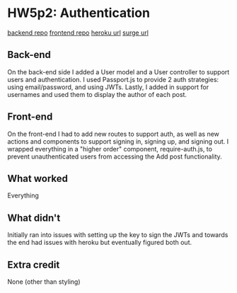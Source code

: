 # HW5p2: Authentication
[backend repo](https://github.com/codavis18/hw5p1-blogserver/tree/part2)
[frontend repo](https://github.com/codavis18/hw4-redux-blog/tree/with-auth)
[heroku url](https://hw5-part2.herokuapp.com/api)
[surge url](http://myblog-with-auth.surge.sh/)

## Back-end
On the back-end side I added a User model and a User controller to support users and authentication. I used Passport.js to provide 2 auth strategies: using email/password, and using JWTs. Lastly, I added in support for usernames and used them to display the author of each post.
## Front-end
On the front-end I had to add new routes to support auth, as well as new actions and components to support signing in, signing up, and signing out. I wrapped everything in a "higher order" component, require-auth.js, to prevent unauthenticated users from accessing the Add post functionality. 

## What worked
Everything

## What didn't
Initially ran into issues with setting up the key to sign the JWTs and towards the end had issues with heroku but eventually figured both out.

## Extra credit
None (other than styling)

